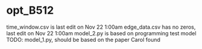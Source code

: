 # opt_B512
time_window.csv is last edit on Nov 22 1:00am
edge_data.csv has no zeros, last edit on Nov 22 1:00am
model_2.py is based on programming test model
TODO:
model_1.py, should be based on the paper Carol found
